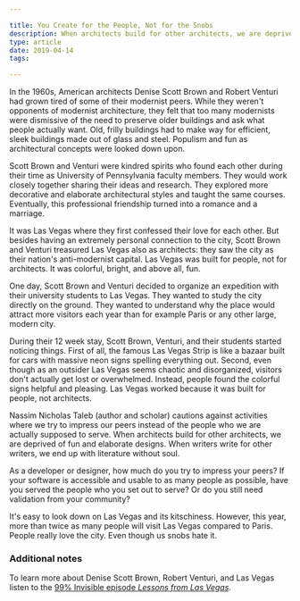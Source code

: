 ```yaml
---

title: You Create for the People, Not for the Snobs
description: When architects build for other architects, we are deprived of fun and elaborate designs
type: article
date: 2019-04-14
tags:

---
```


In the 1960s, American architects Denise Scott Brown and Robert Venturi had grown tired of some of their modernist peers. While they weren't opponents of modernist architecture, they felt that too many modernists were dismissive of the need to preserve older buildings and ask what people actually want. Old, frilly buildings had to make way for efficient, sleek buildings made out of glass and steel. Populism and fun as architectural concepts were looked down upon.

Scott Brown and Venturi were kindred spirits who found each other during their time as University of Pennsylvania faculty members. They would work closely together sharing their ideas and research. They explored more decorative and elaborate architectural styles and taught the same courses. Eventually, this professional friendship turned into a romance and a marriage.

It was Las Vegas where they first confessed their love for each other. But besides having an extremely personal connection to the city, Scott Brown and Venturi treasured Las Vegas also as architects: they saw the city as their nation's anti-modernist capital. Las Vegas was built for people, not for architects. It was colorful, bright, and above all, fun.

One day, Scott Brown and Venturi decided to organize an expedition with their university students to Las Vegas. They wanted to study the city directly on the ground. They wanted to understand why the place would attract more visitors each year than for example Paris or any other large, modern city.

During their 12 week stay, Scott Brown, Venturi, and their students started noticing things. First of all, the famous Las Vegas Strip is like a bazaar built for cars with massive neon signs spelling everything out. Second, even though as an outsider Las Vegas seems chaotic and disorganized, visitors don't actually get lost or overwhelmed. Instead, people found the colorful signs helpful and pleasing. Las Vegas worked because it was built for people, not architects.

Nassim Nicholas Taleb (author and scholar) cautions against activities where we try to impress our peers instead of the people who we are actually supposed to serve. When architects build for other architects, we are deprived of fun and elaborate designs. When writers write for other writers, we end up with literature without soul.

As a developer or designer, how much do you try to impress your peers? If your software is accessible and usable to as many people as possible, have you served the people who you set out to serve? Or do you still need validation from your community?

It's easy to look down on Las Vegas and its kitschiness. However, this year, more than twice as many people will visit Las Vegas compared to Paris. People really love the city. Even though us snobs hate it.

### Additional notes

To learn more about Denise Scott Brown, Robert Venturi, and Las Vegas listen to the [99% Invisible episode *Lessons from Las Vegas*](https://99percentinvisible.org/episode/lessons-from-las-vegas/).
